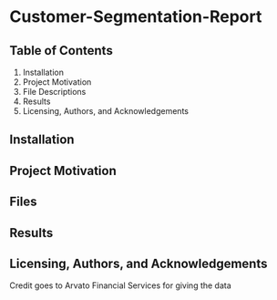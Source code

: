 # Customer-Segmentation-Report

## Table of Contents

1. Installation
2. Project Motivation
3. File Descriptions
4. Results
5. Licensing, Authors, and Acknowledgements



## Installation


## Project Motivation


## Files


## Results


## Licensing, Authors, and Acknowledgements
Credit goes to Arvato Financial Services for giving the data 

